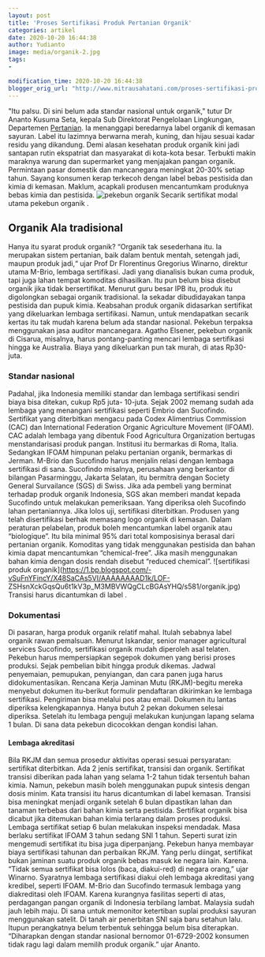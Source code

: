 ```yaml
---
layout: post
title: 'Proses Sertifikasi Produk Pertanian Organik'
categories: artikel
date: 2020-10-20 16:44:38
author: Yudianto
image: media/organik-2.jpg
tags:
- 

modification_time: 2020-10-20 16:44:38
blogger_orig_url: "http://www.mitrausahatani.com/proses-sertifikasi-produk-pertanian.html"
---
```


"Itu palsu. Di sini belum ada standar nasional untuk organik," tutur Dr Ananto
Kusuma Seta, kepala Sub Direktorat Pengelolaan Lingkungan, Departemen
[Pertanian](https://www.mitrausahatani.com/pertanian "Pertanian"). Ia menanggapi
beredarnya label organik di kemasan sayuran. Label itu lazimnya berwarna
merah, kuning, dan hijau sesuai kadar residu yang dikandung. Demi alasan
kesehatan produk organik kini jadi santapan rutin ekspatriat dan masyarakat di
kota-kota besar. Terbukti makin maraknya warung dan supermarket yang
menjajakan pangan organik. Permintaan pasar domestik dan mancanegara meningkat
20-30% setiap tahun. Sayang konsumen kerap terkecoh dengan label bebas
pestisida dan kimia di kemasan. Maklum, acapkali produsen mencantumkam
produknya bebas kimia dan pestisida.  ![pekebun
organik](https://1.bp.blogspot.com/-1REjgBQdO0o/X48SacJDtxI/AAAAAAAAD1o/rdGD6d6jwxgVjdxzwd4Q8CwHihPiPf7sQCLcBGAsYHQ/s622/organik2.jpg)
Secarik sertifikat modal utama pekebun organik .

## Organik Ala tradisional

Hanya itu syarat produk organik? “Organik tak sesederhana itu. Ia merupakan
sistem pertanian, baik dalam bentuk mentah, setengah jadi, maupun produk
jadi,“ ujar Prof Dr Florentinus Gregorius Winarno, direktur utama M-Brio,
lembaga sertifikasi. Jadi yang dianalisis bukan cuma produk, tapi juga lahan
tempat komoditas dihasilkan. Itu pun belum bisa disebut organik jika tidak
bersertifikat. Menurut guru besar IPB itu, produk itu digolongkan sebagai
organik tradisional. Ia sekadar dibudidayakan tanpa pestisida dan pupuk kimia.
Keabsahan produk organik didasarkan sertifikat yang dikeluarkan lembaga
sertifikasi. Namun, untuk mendapatkan secarik kertas itu tak mudah karena
belum ada standar nasional. Pekebun terpaksa menggunakan jasa auditor
mancanegara. Agatho Elsener, pekebun organik di Cisarua, misalnya, harus
pontang-panting mencari lembaga sertifikasi hingga ke Australia. Biaya yang
dikeluarkan pun tak murah, di atas Rp30-juta.

### Standar nasional

Padahal, jika Indonesia memiliki standar dan lembaga sertifikasi sendiri biaya
bisa ditekan, cukup Rp5 juta- 10-juta. Sejak 2002 memang sudah ada lembaga
yang menangani sertifikasi seperti Embrio dan Sucofindo. Sertifikat yang
diterbitkan mengacu pada Codex Alimentrius Commission (CAC) dan International
Federation Organic Agriculture Movement (IFOAM). CAC adalah lembaga yang
dibentuk Food Agricultura Organization bertugas menstandarisasi produk pangan.
Institusi itu bermarkas di Roma, Italia. Sedangkan IFOAM himpunan pelaku
pertanian organik, bermarkas di Jerman. M-Brio dan Sucofindo harus menjalin
relasi dengan lembaga sertifikasi di sana. Sucofindo misalnya, perusahaan yang
berkantor di bilangan Pasarminggu, Jakarta Selatan, itu bermitra dengan
Society General Survailance (SGS) di Swiss. Jika ada pembeli yang berminat
terhadap produk organik Indonesia, SGS akan memberi mandat kepada Sucofindo
untuk melakukan pemeriksaan. Yang diperiksa oleh Sucofindo lahan pertaniannya.
Jika lolos uji, sertifikasi diterbitkan. Produsen yang telah disertifikasi
berhak memasang logo organik di kemasan. Dalam peraturan pelabelan, produk
boleh mencantumkan label organik atau “biologique”. Itu bila minimal 95% dari
total komposisinya berasal dari pertanian organik. Komoditas yang tidak
menggunakan pestisida dan bahan kimia dapat mencantumkan “chemical-free”. Jika
masih menggunakan bahan kimia dengan dosis rendah disebut “reduced chemical”.
![sertifikasi produk
organik](https://1.bp.blogspot.com/-vSuFnYFincY/X48SaCAs5VI/AAAAAAAAD1k/LOF-
ZSHsnXckGqsQu6t1kV3p_M3MBVWQgCLcBGAsYHQ/s581/organik.jpg) Transisi harus
dicantumkan di label .

### Dokumentasi

Di pasaran, harga produk organik relatif mahal. Itulah sebabnya label organik
rawan pemalsuan. Menurut Iskandar, senior manager agricultural services
Sucofindo, sertifikasi organik mudah diperoleh asal telaten. Pekebun harus
mempersiapkan segepok dokumen yang berisi proses produksi. Sejak pembelian
bibit hingga produk dikemas. Jadwal penyemaian, pemupukan, penyiangan, dan
cara panen juga harus didokumentasikan. Rencana Kerja Jaminan Mutu
(RKJM)-begitu mereka menyebut dokumen itu-berikut formulir pendaftaran
dikirimkan ke lembaga sertifikasi. Pengiriman bisa melalui pos atau email.
Dokumen itu lantas diperiksa kelengkapannya. Hanya butuh 2 pekan dokumen
selesai diperiksa. Setelah itu lembaga penguji melakukan kunjungan lapang
selama 1 bulan. Di sana data pekebun dicocokkan dengan kondisi lahan.

#### Lembaga akreditasi

Bila RKJM dan semua prosedur aktivitas operasi sesuai persyaratan: sertifikat
diterbitkan. Ada 2 jenis sertifikat, transisi dan organik. Sertifikat transisi
diberikan pada lahan yang selama 1-2 tahun tidak tersentuh bahan kimia. Namun,
pekebun masih boleh menggunakan pupuk sintesis dengan dosis minim. Kata
transisi itu harus dicantumkan di label kemasan. Transisi bisa meningkat
menjadi organik setelah 6 bulan dipastikan lahan dan tanaman terbebas dari
bahan kimia serta pestisida. Sertifikat organik bisa dicabut jika ditemukan
bahan kimia terlarang dalam proses produksi. Lembaga sertifikat setiap 6 bulan
melakukan inspeksi mendadak. Masa berlaku sertifikat IFOAM 3 tahun sedang SNI
1 tahun. Seperti surat izin mengemudi sertifikat itu bisa juga diperpanjang.
Pekebun hanya membayar biaya sertifikasi tahunan dan perbaikan RKJM. Yang
perlu diingat, sertifikat bukan jaminan suatu produk organik bebas masuk ke
negara lain. Karena. “Tidak semua sertifikat bisa lolos (baca, diakui-red) di
negara orang,” ujar Winarno. Syaratnya lembaga sertifikasi diakui oleh lembaga
akreditasi yang kredibel, seperti IFOAM. M-Brio dan Sucofindo termasuk lembaga
yang diakreditasi oleh IFOAM. Karena kurangnya fasilitas seperti di atas,
perdagangan pangan organik di Indonesia terbilang lambat. Malaysia sudah jauh
lebih maju. Di sana untuk memonitor ketertiban suplai produksi sayuran
menggunakan satelit. Di tanah air penerbitan SNI saja baru setahun lalu.
Itupun perangkatnya belum terbentuk sehingga belum bisa diterapkan.
“Diharapkan dengan standar nasional bernomor 01-6729-2002 konsumen tidak ragu
lagi dalam memilih produk organik.” ujar Ananto.


